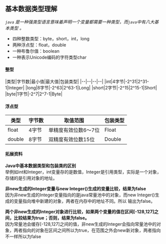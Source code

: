 ## 基本数据类型理解

*```java``` 是一种强类型语言意味着声明一个变量都需要一种类型，而```java```中有八大基本类型 。*

* 四种整数类型：byte，short，int，long  
* 两种浮点型：float，double  
* 一种布鲁尔值：boolean  
* 一种表示Unicode编码的字符类型char  

####  整型
|类型|字节数|最小值|最大值|包装类型|
|--|--|--|--|
|int|4字节|-2^31|2^31-1|Integer|
|long|8字节|-2^63|2^63-1|Long|
|short|2字节|-2^15|2^15-1|Short|
|byte|1字节|-2^7|2^7-1|Byte|

#### 浮点型
|类型|字节数|取值范围|包装类型|
|--|--|--|--|
|float|4字节|单精度有效位数6～7位|Float|
|double|8字节|双精度有效位数15位|Double|

#### 拓展资料
**Java中基本数据类型和包装类的区别**  
举例如int和Integer，int变量存的是数值，Integer是引用类型，实际是一个对象，存储的是引用对象的地址。  

**非new生成的Integer变量与new Integer()生成的变量比较，结果为false**  
因为非new生成的Integer变量指向的是java常量池中的对象，而new Integer()生成的变量指向堆中新建的对象，两者在内存中的地址不同。所以 输出为false。

**两个非new生成的Integer对象进行比较，如果两个变量的值在区间[-128,127]之间，比较结果为true；否则，结果为false。**  
因为常量池会缓存[-128,127]之间的值，非new生成的Integer会指向常量池中的对象，两者指向的对象在区间之间所以为true，在范围之外会new新对象，两者指向不一样所以为false